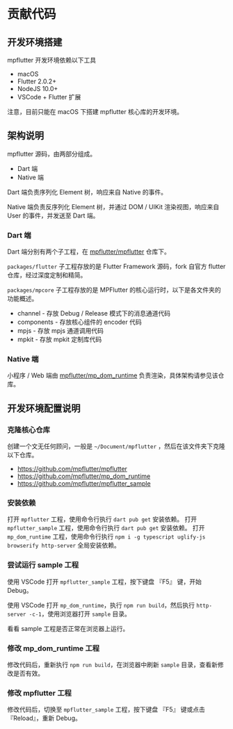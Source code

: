 # 贡献代码

## 开发环境搭建

mpflutter 开发环境依赖以下工具

* macOS 
* Flutter 2.0.2+
* NodeJS 10.0+
* VSCode + Flutter 扩展

注意，目前只能在 macOS 下搭建 mpflutter 核心库的开发环境。

## 架构说明

mpflutter 源码，由两部分组成。

* Dart 端
* Native 端

Dart 端负责序列化 Element 树，响应来自 Native 的事件。

Native 端负责反序列化 Element 树，并通过 DOM / UIKit 渲染视图，响应来自 User 的事件，并发送至 Dart 端。

### Dart 端

Dart 端分别有两个子工程，在 [mpflutter/mpflutter](https://github.com/mpflutter/mpflutter) 仓库下。

`packages/flutter` 子工程存放的是 Flutter Framework 源码，fork 自官方 flutter 仓库，经过深度定制和精简。

`packages/mpcore` 子工程存放的是 MPFlutter 的核心运行时，以下是各文件夹的功能概述。

* channel - 存放 Debug / Release 模式下的消息通道代码
* components - 存放核心组件的 encoder 代码
* mpjs - 存放 mpjs 通道调用代码
* mpkit - 存放 mpkit 定制库代码

### Native 端

小程序 / Web 端由 [mpflutter/mp_dom_runtime](https://github.com/mpflutter/mp_dom_runtime) 负责渲染，具体架构请参见该仓库。

## 开发环境配置说明

### 克隆核心仓库

创建一个文无任何顾问，一般是 `~/Document/mpflutter` ，然后在该文件夹下克隆以下仓库。

* https://github.com/mpflutter/mpflutter
* https://github.com/mpflutter/mp_dom_runtime
* https://github.com/mpflutter/mpflutter_sample

### 安装依赖

打开 `mpflutter` 工程，使用命令行执行 `dart pub get` 安装依赖。
打开 `mpflutter_sample` 工程，使用命令行执行 `dart pub get` 安装依赖。
打开 `mp_dom_runtime` 工程，使用命令行执行 `npm i -g typescript uglify-js browserify http-server` 全局安装依赖。

### 尝试运行 sample 工程

使用 VSCode 打开 `mpflutter_sample` 工程，按下键盘 『F5』 键，开始 Debug。

使用 VSCode 打开 `mp_dom_runtime`，执行 `npm run build`，然后执行 `http-server -c-1`，使用浏览器打开 `sample` 目录。

看看 sample 工程是否正常在浏览器上运行。

### 修改 mp_dom_runtime 工程

修改代码后，重新执行 `npm run build`，在浏览器中刷新 `sample` 目录，查看新修改是否有效。

### 修改 mpflutter 工程

修改代码后，切换至 `mpflutter_sample` 工程，按下键盘 『F5』 键或点击 『Reload』，重新 Debug。
